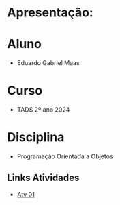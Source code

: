 # Apresentação:

# Aluno

* Eduardo Gabriel Maas

# Curso

* TADS 2º ano 2024

# Disciplina

* Programação Orientada a Objetos

## Links Atividades
* [Atv 01]( https://github.com/Eduardogmaas/TADS-POO24/blob/main/Atividades/Atv01/notebook/Atv01.ipynb )
